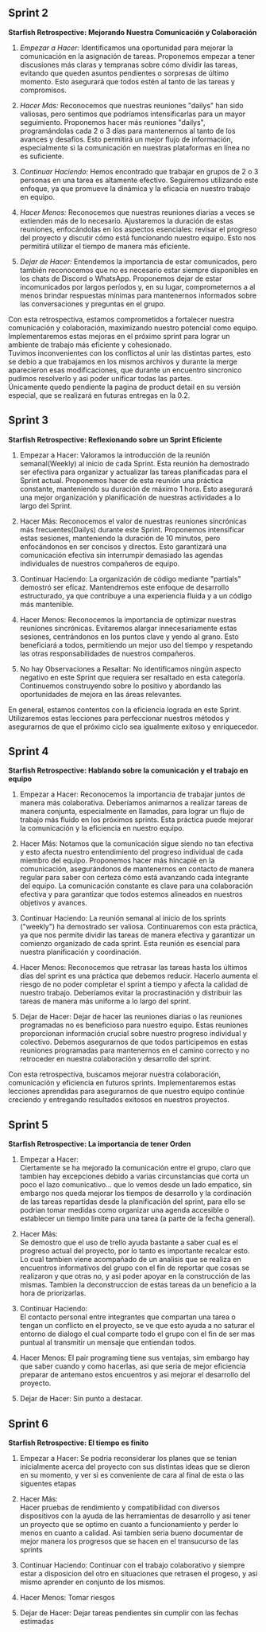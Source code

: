 ## Sprint 2

**Starfish Retrospective: Mejorando Nuestra Comunicación y Colaboración**

1. _Empezar a Hacer:_
   Identificamos una oportunidad para mejorar la comunicación en la asignación de tareas. Proponemos empezar a tener discusiones más claras y tempranas sobre cómo dividir las tareas, evitando que queden asuntos pendientes o sorpresas de último momento. Esto asegurará que todos estén al tanto de las tareas y compromisos.

2. _Hacer Más:_
   Reconocemos que nuestras reuniones "dailys" han sido valiosas, pero sentimos que podríamos intensificarlas para un mayor seguimiento. Proponemos hacer más reuniones "dailys", programándolas cada 2 o 3 días para mantenernos al tanto de los avances y desafíos. Esto permitirá un mejor flujo de información, especialmente si la comunicación en nuestras plataformas en línea no es suficiente.

3. _Continuar Haciendo:_
   Hemos encontrado que trabajar en grupos de 2 o 3 personas en una tarea es altamente efectivo. Seguiremos utilizando este enfoque, ya que promueve la dinámica y la eficacia en nuestro trabajo en equipo.

4. _Hacer Menos:_
   Reconocemos que nuestras reuniones diarias a veces se extienden más de lo necesario. Ajustaremos la duración de estas reuniones, enfocándolas en los aspectos esenciales: revisar el progreso del proyecto y discutir cómo está funcionando nuestro equipo. Esto nos permitirá utilizar el tiempo de manera más eficiente.

5. _Dejar de Hacer:_
   Entendemos la importancia de estar comunicados, pero también reconocemos que no es necesario estar siempre disponibles en los chats de Discord o WhatsApp. Proponemos dejar de estar incomunicados por largos períodos y, en su lugar, comprometernos a al menos brindar respuestas mínimas para mantenernos informados sobre las conversaciones y preguntas en el grupo.


 Con esta retrospectiva, estamos comprometidos a fortalecer nuestra comunicación y colaboración, maximizando nuestro potencial como equipo. Implementaremos estas mejoras en el próximo sprint para lograr un ambiente de trabajo más eficiente y cohesionado.  
 Tuvimos inconvenientes con los conflictos al unir las distintas partes, esto se debio a que trabajamos en los mismos archivos y durante la merge aparecieron esas modificaciones, que durante un encuentro sincronico pudimos resolverlo y asi poder unificar todas las partes.  
 Únicamente quedo pendiente la pagina de product detail en su versión especial, que se realizará en futuras entregas en la 0.2.


## Sprint 3

**Starfish Retrospective: Reflexionando sobre un Sprint Eficiente**

1. Empezar a Hacer:
Valoramos la introducción de la reunión semanal(Weekly) al inicio de cada Sprint. Esta reunión ha demostrado ser efectiva para organizar y actualizar las tareas planificadas para el Sprint actual. Proponemos hacer de esta reunión una práctica constante, manteniendo su duración de máximo 1 hora. Esto asegurará una mejor organización y planificación de nuestras actividades a lo largo del Sprint.

2. Hacer Más:
Reconocemos el valor de nuestras reuniones sincrónicas más frecuentes(Dailys) durante este Sprint. Proponemos intensificar estas sesiones, manteniendo la duración de 10 minutos, pero enfocándonos en ser concisos y directos. Esto garantizará una comunicación efectiva sin interrumpir demasiado las agendas individuales de nuestros compañeros de equipo.

3. Continuar Haciendo:
La organización de código mediante "partials" demostró ser eficaz. Mantendremos este enfoque de desarrollo estructurado, ya que contribuye a una experiencia fluida y a un código más mantenible.

4. Hacer Menos:
Reconocemos la importancia de optimizar nuestras reuniones sincrónicas. Evitaremos alargar innecesariamente estas sesiones, centrándonos en los puntos clave y yendo al grano. Esto beneficiará a todos, permitiendo un mejor uso del tiempo y respetando las otras responsabilidades de nuestros compañeros.

5. No hay Observaciones a Resaltar:
No identificamos ningún aspecto negativo en este Sprint que requiera ser resaltado en esta categoría. Continuemos construyendo sobre lo positivo y abordando las oportunidades de mejora en las áreas relevantes.

En general, estamos contentos con la eficiencia lograda en este Sprint. Utilizaremos estas lecciones para perfeccionar nuestros métodos y asegurarnos de que el próximo ciclo sea igualmente exitoso y enriquecedor.

## Sprint 4

**Starfish Retrospective: Hablando sobre la comunicación y el trabajo en equipo**

1. Empezar a Hacer:
Reconocemos la importancia de trabajar juntos de manera más colaborativa. Deberíamos animarnos a realizar tareas de manera conjunta, especialmente en llamadas, para lograr un flujo de trabajo más fluido en los próximos sprints. Esta práctica puede mejorar la comunicación y la eficiencia en nuestro equipo.

2. Hacer Más:
Notamos que la comunicación sigue siendo no tan efectiva y esto afecta nuestro entendimiento del progreso individual de cada miembro del equipo. Proponemos hacer más hincapié en la comunicación, asegurándonos de mantenernos en contacto de manera regular para saber con certeza cómo está avanzando cada integrante del equipo. La comunicación constante es clave para una colaboración efectiva y para garantizar que todos estemos alineados en nuestros objetivos y avances.

3. Continuar Haciendo:
La reunión semanal al inicio de los sprints ("weekly") ha demostrado ser valiosa. Continuaremos con esta práctica, ya que nos permite dividir las tareas de manera efectiva y garantizar un comienzo organizado de cada sprint. Esta reunión es esencial para nuestra planificación y coordinación.

4. Hacer Menos:
Reconocemos que retrasar las tareas hasta los últimos días del sprint es una práctica que debemos reducir. Hacerlo aumenta el riesgo de no poder completar el sprint a tiempo y afecta la calidad de nuestro trabajo. Deberíamos evitar la procrastinación y distribuir las tareas de manera más uniforme a lo largo del sprint.

5. Dejar de Hacer:
Dejar de hacer las reuniones diarias o las reuniones programadas no es beneficioso para nuestro equipo. Estas reuniones proporcionan información crucial sobre nuestro progreso individual y colectivo. Debemos asegurarnos de que todos participemos en estas reuniones programadas para mantenernos en el camino correcto y no retroceder en nuestra colaboración y desarrollo del sprint.

Con esta retrospectiva, buscamos mejorar nuestra colaboración, comunicación y eficiencia en futuros sprints. Implementaremos estas lecciones aprendidas para asegurarnos de que nuestro equipo continúe creciendo y entregando resultados exitosos en nuestros proyectos.
   
## Sprint 5

**Starfish Retrospective: La importancia de tener Orden**

1. Empezar a Hacer:   
Ciertamente se ha mejorado la comunicación entre el grupo, claro que tambien hay excepciones debido a varias circunstancias que corta un poco el lazo comunicativo... que lo vemos desde un lado empatico, sin embargo nos queda mejorar los tiempos de desarrollo y la cordinación de las tareas repartidas desde la planificación del sprint, para ello se podrian tomar medidas como organizar una agenda accesible o establecer un tiempo limite para una tarea (a parte de la fecha general).
   
2. Hacer Más:   
Se demostro que el uso de trello ayuda bastante a saber cual es el progreso actual del proyecto, por lo tanto es importante recalcar esto. Lo cual tambien viene acompañado de un analisis que se realiza en encuentros informativos del grupo con el fin de reportar que cosas se realizaron y que otras no, y asi poder apoyar en la construcción de las mismas.
Tambien la deconstruccion de estas tareas da un beneficio a la hora de priorizarlas.
   
4. Continuar Haciendo:   
El contacto personal entre integrantes que compartan una tarea o tengan un conflicto en el proyecto, se ve que esto ayuda a no saturar el entorno de dialogo el cual comparte todo el grupo con el fin de ser mas puntual al transmitir un mensaje que entiendan todos.
      
5. Hacer Menos:
El pair programing tiene sus ventajas, sim embargo hay que saber cuando y como hacerlas, asi que seria de mejor eficiencia preparar de antemano estos encuentros y asi mejorar el desarrollo del proyecto.
      
6. Dejar de Hacer:
Sin punto a destacar.
     
## Sprint 6

**Starfish Retrospective: El tiempo es finito**

1. Empezar a Hacer:
Se podria reconsiderar los planes que se tenian inicialmente acerca del proyecto con sus distintas ideas que se dieron en su momento, y ver si es conveniente de cara al final de esta o las siguentes etapas
    
2. Hacer Más:   
Hacer pruebas de rendimiento y compatibilidad con diversos dispositivos con la ayuda de las herramientas de desarrollo y asi tener un proyecto que se optimo en cuanto a funcionamiento y perder lo menos en cuanto a calidad.
Asi tambien seria bueno documentar de mejor manera los progresos que se hacen en el transucurso de las sprints
     
3. Continuar Haciendo:
Continuar con el trabajo colaborativo y siempre estar a disposicion del otro en situaciones que retrasen el progeso, y asi mismo aprender en conjunto de los mismos.
      
4. Hacer Menos:
Tomar riesgos
      
5. Dejar de Hacer:
Dejar tareas pendientes sin cumplir con las fechas estimadas
